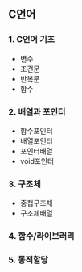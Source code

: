 ## C언어
### 1. C언어 기초
- 변수
- 조건문
- 반복문
- 함수

### 2. 배열과 포인터
- 함수포인터
- 배열포인터
- 포인터배열
- void포인터

### 3. 구조체
- 중첩구조체
- 구조체배열

### 4. 함수/라이브러리

### 5. 동적할당
